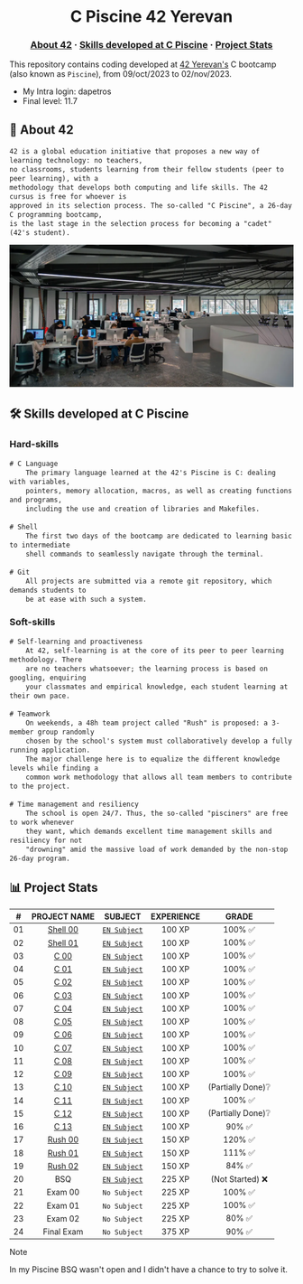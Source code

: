 <h1 align="center">
	C Piscine 42 Yerevan
</h1>


<h3 align="center">
	<a href="#-about-42">About 42</a>
	<span> · </span>
	<a href="#%EF%B8%8F-skills-developed-at-c-piscine">Skills developed at C Piscine</a>
	<span> · </span>
	<a href="#-project-stats">Project Stats</a>
</h3>

This repository contains coding developed at [42 Yerevan's](https://42yerevan.am/) C bootcamp (also known as `Piscine`), from 09/oct/2023 to 02/nov/2023.
* My Intra login: dapetros
* Final level: 11.7

## 📜 About 42

	42 is a global education initiative that proposes a new way of learning technology: no teachers,
	no classrooms, students learning from their fellow students (peer to peer learning), with a
	methodology that develops both computing and life skills. The 42 cursus is free for whoever is
	approved in its selection process. The so-called "C Piscine", a 26-day C programming bootcamp,
	is the last stage in the selection process for becoming a "cadet" (42's student).
	
[![Photo of a 42 Yerevan lab](42_Yerevan.jpg)](https://42yerevan.am/)

## 🛠️ Skills developed at C Piscine

### Hard-skills
	# C Language
		The primary language learned at the 42's Piscine is C: dealing with variables,
		pointers, memory allocation, macros, as well as creating functions and programs,
		including the use and creation of libraries and Makefiles.

	# Shell
		The first two days of the bootcamp are dedicated to learning basic to intermediate
		shell commands to seamlessly navigate through the terminal.

	# Git
		All projects are submitted via a remote git repository, which demands students to
		be at ease with such a system.

### Soft-skills
	# Self-learning and proactiveness
		At 42, self-learning is at the core of its peer to peer learning methodology. There
		are no teachers whatsoever; the learning process is based on googling, enquiring
		your classmates and empirical knowledge, each student learning at their own pace.

	# Teamwork
		On weekends, a 48h team project called "Rush" is proposed: a 3-member group randomly
		chosen by the school's system must collaboratively develop a fully running application.
		The major challenge here is to equalize the different knowledge levels while finding a
		common work methodology that allows all team members to contribute to the project.

	# Time management and resiliency
		The school is open 24/7. Thus, the so-called "pisciners" are free to work whenever
		they want, which demands excellent time management skills and resiliency for not
		"drowning" amid the massive load of work demanded by the non-stop 26-day program.

## 📊 Project Stats

|#      |PROJECT NAME           |SUBJECT                                         |EXPERIENCE |GRADE                            |
|:-----:|:---------------------:|:----------------------------------------------:|:---------:|:-------------------------------:|
|01	|[Shell 00](Shell00)    | [`EN Subject`](Shell00/Shell00_subject.pdf)	 |100 XP     |100% ✅                          |
|02	|[Shell 01](Shell01)	| [`EN Subject`](Shell01/Shell01_subject.pdf)	 |100 XP     |100% ✅                          |
|03	|[C 00](C00)	        | [`EN Subject`](C00/C00_subject.pdf)	         |100 XP     |100% ✅                          |
|04	|[C 01](C01)	        | [`EN Subject`](C01/C01_subject.pdf)	         |100 XP     |100% ✅                          |
|05	|[C 02](C02)	        | [`EN Subject`](C02/C02_subject.pdf)	         |100 XP     |100% ✅                          |
|06	|[C 03](C03)	        | [`EN Subject`](C03/C03_subject.pdf)	         |100 XP     |100% ✅                          |
|07	|[C 04](C04)	        | [`EN Subject`](C04/C04_subject.pdf)	         |100 XP     |100% ✅                          |
|08	|[C 05](C05)	        | [`EN Subject`](C05/C05_subject.pdf)	         |100 XP     |100% ✅                          |
|09	|[C 06](C06)	        | [`EN Subject`](C06/C06_subject.pdf)	         |100 XP     |100% ✅                          |
|10	|[C 07](C07)	        | [`EN Subject`](C07/C07_subject.pdf)	         |100 XP     |100% ✅                          |
|11	|[C 08](C08)	        | [`EN Subject`](C08/C08_subject.pdf)	         |100 XP     |100% ✅                          |
|12	|[C 09](C09)	        | [`EN Subject`](C09/C09_subject.pdf)	         |100 XP     |100% ✅                          |
|13	|[C 10](C10)	        | [`EN Subject`](C10/C10_subject.pdf)	         |100 XP     |(Partially Done)❔               |
|14	|[C 11](C11)	        | [`EN Subject`](C11/C11_subject.pdf)	         |100 XP     |100% ✅                          |
|15	|[C 12](C12)	        | [`EN Subject`](C12/C12_subject.pdf)	         |100 XP     |(Partially Done)❔               |
|16	|[C 13](C13)	        | [`EN Subject`](C13/C13_subject.pdf)	         |100 XP     |90% ✅                           |
|17	|[Rush 00](Rush00/ex00)	| [`EN Subject`](Rush00/Rush00_subject.pdf)	 |150 XP     |120% ✅                          |
|18	|[Rush 01](Rush01/ex00)	| [`EN Subject`](Rush01/Rush01_subject.pdf)	 |150 XP     |111% ✅                          |
|19	|[Rush 02](Rush02/ex00)	| [`EN Subject`](Rush02/Rush02_subject.pdf)	 |150 XP     |84% ✅                           |
|20	|BSQ	                | [`EN Subject`](BSQ/BSQ_subject.pdf)	         |225 XP     |(Not Started) ❌                 |
|21	|Exam 00                |  `No Subject`                    	         |225 XP     |100% ✅                          |
|22	|Exam 01                |  `No Subject`                    	         |225 XP     |100% ✅                          |
|23	|Exam 02                |  `No Subject`                    	         |225 XP     |80% ✅                           |
|24	|Final Exam             |  `No Subject`                    	         |375 XP     |90% ✅                           |

> [!Note]
> In my Piscine BSQ wasn't open and I didn't have a chance to try to solve it.
